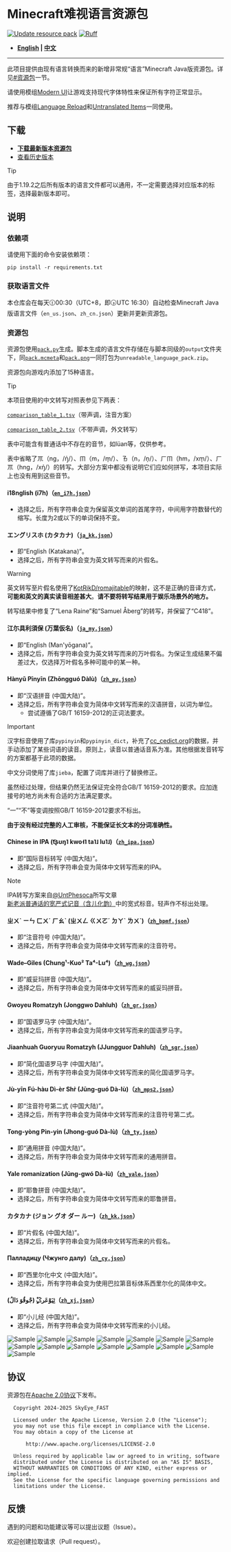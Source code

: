 # Minecraft难视语言资源包

[![Update resource pack](https://github.com/SkyEye-FAST/unreadable_language_pack/actions/workflows/update.yml/badge.svg)](https://github.com/SkyEye-FAST/unreadable_language_pack/actions/workflows/update.yml) [![Ruff](https://github.com/SkyEye-FAST/unreadable_language_pack/actions/workflows/ruff.yml/badge.svg)](https://github.com/SkyEye-FAST/unreadable_language_pack/actions/workflows/ruff.yml)

- **[English](README_en.md) | [中文](README.md)**

---

此项目提供由现有语言转换而来的新增非常规“语言”Minecraft Java版资源包。详见[#资源包](#资源包)一节。

请使用模组[Modern UI](https://modrinth.com/mod/modern-ui)让游戏支持现代字体特性来保证所有字符正常显示。

推荐与模组[Language Reload](https://modrinth.com/mod/language-reload)和[Untranslated Items](https://www.curseforge.com/minecraft/mc-mods/untranslated-items)一同使用。

## 下载

- [**下载最新版本资源包**](https://github.com/SkyEye-FAST/unreadable_language_pack/releases/latest/download/unreadable_language_pack.zip)
- [查看历史版本](https://github.com/SkyEye-FAST/unreadable_language_pack/releases/)

> [!TIP]
> 由于1.19.2之后所有版本的语言文件都可以通用，不一定需要选择对应版本的标签，选择最新版本即可。

## 说明

### 依赖项

请使用下面的命令安装依赖项：

```shell
pip install -r requirements.txt
```

### 获取语言文件

本仓库会在每天🕧00:30（UTC+8，即🕟UTC 16:30）自动检查Minecraft Java版语言文件（`en_us.json`、`zh_cn.json`）更新并更新资源包。

### 资源包

资源包使用[`pack.py`](pack.py)生成。脚本生成的语言文件存储在与脚本同级的`output`文件夹下，同[`pack.mcmeta`](pack.mcmeta)和[`pack.png`](pack.png)一同打包为`unreadable_language_pack.zip`。

资源包向游戏内添加了15种语言。

> [!TIP]
> 本项目使用的中文转写对照表参见下两表：
>
> [`comparison_table_1.tsv`](table/comparison_table_1.tsv)（带声调，注音方案）
>
> [`comparison_table_2.tsv`](table/comparison_table_2.tsv)（不带声调，外文转写）
>
> 表中可能含有普通话中不存在的音节，如lüan等，仅供参考。
>
> 表中省略了ㆭ（ng，/ŋ̍/）、ㆬ（m，/m̩/）、ㄯ（n，/n̩/）、ㄏㆬ（hm，/xm̩/）、ㄏㆭ（hng，/xŋ̍/）的转写。大部分方案中都没有说明它们应如何拼写，本项目实际上也没有用到这些音节。

#### i18nglish (i7h)（[`en_i7h.json`](output/en_i7h.json)）

- 选择之后，所有字符串会变为保留英文单词的首尾字符，中间用字符数替代的缩写。长度为2或以下的单词保持不变。

#### エングリスホ (カタカナ)（[`ja_kk.json`](output/ja_kk.json)）

- 即“English (Katakana)”。
- 选择之后，所有字符串会变为英文转写而来的片假名。

> [!WARNING]
> 英文转写至片假名使用了[KotRikD/romajitable](https://github.com/KotRikD/romajitable)的映射，这不是正确的音译方式，**可能和英文的真实读音相差甚大**。**请不要将转写结果用于娱乐场景外的地方。**
>
> 转写结果中修复了“Lena Raine”和“Samuel Åberg”的转写，并保留了“C418”。

#### 江尓具利須保 (万葉仮名)（[`ja_my.json`](output/ja_my.json)）

- 即“English (Man'yōgana)”。
- 选择之后，所有字符串会变为英文转写而来的万叶假名。为保证生成结果不偏差过大，仅选择万叶假名多种可能中的某一种。

#### Hànyǔ Pīnyīn (Zhōngguó Dàlù)（[`zh_py.json`](output/zh_py.json)）

- 即“汉语拼音 (中国大陆)”。
- 选择之后，所有字符串会变为简体中文转写而来的汉语拼音，以词为单位。
  - 尝试遵循了GB/T 16159-2012的正词法要求。

> [!IMPORTANT]
> 汉字标音使用了库`pypinyin`和`pypinyin_dict`，补充了[cc_cedict.org](https://cc-cedict.org/)的数据，并手动添加了某些词语的读音。原则上，读音以普通话音系为准。其他根据发音转写的方案都基于此项的数据。
>
> 中文分词使用了库`jieba`，配置了词库并进行了替换修正。
>
> 虽然经过处理，但结果仍然无法保证完全符合GB/T 16159-2012的要求。应加连接号的地方尚未有合适的方法满足要求。
>
> “一”“不”等变调按照GB/T 16159-2012要求不标出。
>
> **由于没有经过完整的人工审核，不能保证长文本的分词准确性。**

#### Chinese in IPA (t͡ʂʊŋ˥ kwo˧˥ ta˥˩ lu˥˩)（[`zh_ipa.json`](output/zh_ipa.json)）

- 即“国际音标转写 (中国大陆)”。
- 选择之后，所有字符串会变为简体中文转写而来的IPA。

> [!NOTE]
> IPA转写方案来自[@UntPhesoca](https://www.zhihu.com/people/UntW)所写文章[新老派普通话的宽严式记音（含儿化韵）](https://zhuanlan.zhihu.com/p/38258415)中的宽式标音。轻声作不标出处理。

#### ㄓㄨˋ ㄧㄣ ㄈㄨˊ ㄏㄠˋ (ㄓㄨㄥ ㄍㄨㄛˊ ㄉㄚˋ ㄌㄨˋ)（[`zh_bpmf.json`](output/zh_bpmf.json)）

- 即“注音符号 (中国大陆)”。
- 选择之后，所有字符串会变为简体中文转写而来的注音符号。

#### Wade–Giles (Chung¹-Kuo² Ta⁴-Lu⁴)（[`zh_wg.json`](output/zh_wg.json)）

- 即“威妥玛拼音 (中国大陆)”。
- 选择之后，所有字符串会变为简体中文转写而来的威妥玛拼音。

#### Gwoyeu Romatzyh (Jonggwo Dahluh)（[`zh_gr.json`](output/zh_gr.json)）

- 即“国语罗马字 (中国大陆)”。
- 选择之后，所有字符串会变为简体中文转写而来的国语罗马字。

#### Jiaanhuah Guoryuu Romatzyh (JJungguor Dahluh)（[`zh_sgr.json`](output/zh_sgr.json)）

- 即“简化国语罗马字 (中国大陆)”。
- 选择之后，所有字符串会变为简体中文转写而来的简化国语罗马字。

#### Jù-yīn Fú-hàu Dì-èr Shr̀ (Jūng-guó Dà-lù)（[`zh_mps2.json`](output/zh_mps2.json)）

- 即“注音符号第二式 (中国大陆)”。
- 选择之后，所有字符串会变为简体中文转写而来的注音符号第二式。

#### Tong-yòng Pin-yin (Jhong-guó Dà-lù)（[`zh_ty.json`](output/zh_ty.json)）

- 即“通用拼音 (中国大陆)”。
- 选择之后，所有字符串会变为简体中文转写而来的通用拼音。

#### Yale romanization (Jūng-gwó Dà-lù)（[`zh_yale.json`](output/zh_yale.json)）

- 即“耶鲁拼音 (中国大陆)”。
- 选择之后，所有字符串会变为简体中文转写而来的耶鲁拼音。

#### カタカナ (ジョン グオ ダー ルー)（[`zh_kk.json`](output/zh_kk.json)）

- 即“片假名 (中国大陆)”。
- 选择之后，所有字符串会变为简体中文转写而来的片假名。

#### Палладицу (Чжунго далу)（[`zh_cy.json`](output/zh_cy.json)）

- 即“西里尔化中文 (中国大陆)”。
- 选择之后，所有字符串会变为使用巴拉第音标体系西里尔化的简体中文。

#### ثِیَوْعَرݣ‌ٍْ (جْو‌قُوَ دَا‌لُ)（[`zh_xj.json`](output/zh_xj.json)）

- 即“小儿经 (中国大陆)”。
- 选择之后，所有字符串会变为简体中文转写而来的小儿经。

![Sample](sample/sample_en_i7h.png)
![Sample](sample/sample_ja_kk.png)
![Sample](sample/sample_ja_my.png)
![Sample](sample/sample_zh_py.png)
![Sample](sample/sample_zh_ipa.png)
![Sample](sample/sample_zh_bpmf.png)
![Sample](sample/sample_zh_wg.png)
![Sample](sample/sample_zh_gr.png)
![Sample](sample/sample_zh_sgr.png)
![Sample](sample/sample_zh_mps2.png)
![Sample](sample/sample_zh_ty.png)
![Sample](sample/sample_zh_yale.png)
![Sample](sample/sample_zh_kk.png)
![Sample](sample/sample_zh_cy.png)
![Sample](sample/sample_zh_xj.png)

## 协议

资源包在[Apache 2.0协议](LICENSE)下发布。

```text
  Copyright 2024-2025 SkyEye_FAST

  Licensed under the Apache License, Version 2.0 (the "License");
  you may not use this file except in compliance with the License.
  You may obtain a copy of the License at

      http://www.apache.org/licenses/LICENSE-2.0

  Unless required by applicable law or agreed to in writing, software
  distributed under the License is distributed on an "AS IS" BASIS,
  WITHOUT WARRANTIES OR CONDITIONS OF ANY KIND, either express or implied.
  See the License for the specific language governing permissions and
  limitations under the License.
```

## 反馈

遇到的问题和功能建议等可以提出议题（Issue）。

欢迎创建拉取请求（Pull request）。
